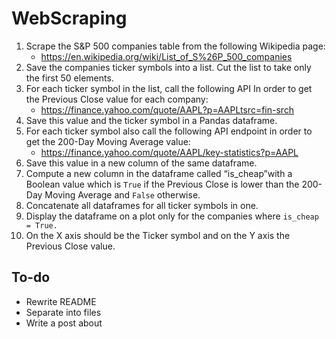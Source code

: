 # WebScraping


1. Scrape the S&P 500 companies table from the following Wikipedia page:
   - https://en.wikipedia.org/wiki/List_of_S%26P_500_companies
1. Save the companies ticker symbols into a list. Cut the list to take only the first 50 elements.
1. For each ticker symbol in the list, call the following API In order to get the Previous Close value for each company:
   - https://finance.yahoo.com/quote/AAPL?p=AAPLtsrc=fin-srch
1. Save this value and the ticker symbol in a Pandas dataframe.
1. For each ticker symbol also call the following API endpoint in order to get the 200-Day Moving Average value:
   - https://finance.yahoo.com/quote/AAPL/key-statistics?p=AAPL
1. Save this value in a new column of the same dataframe.
1. Compute a new column in the dataframe called “is_cheap”with a Boolean value which is ``True`` if the Previous Close is
   lower than the 200-Day Moving Average and ``False`` otherwise.
1. Concatenate all dataframes for all ticker symbols in one.
1. Display the dataframe on a plot only for the companies where ``is_cheap = True.``
1. On the X axis should be the Ticker symbol and on the Y axis the Previous Close value.

## To-do
- Rewrite README
- Separate into files
- Write a post about
